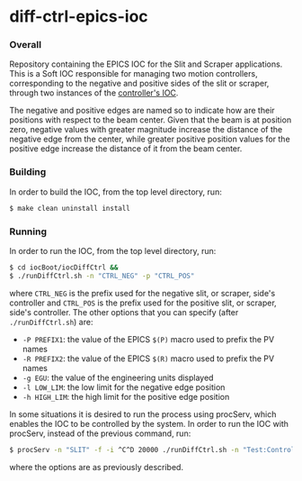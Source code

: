# diff-ctrl-epics-ioc

### Overall

Repository containing the EPICS IOC for the Slit and Scraper applications.
This is a Soft IOC responsible for managing two motion controllers,
corresponding to the negative and positive sides of the slit or scraper, through two instances of the
[controller's IOC](https://github.com/lnls-dig/galil-dmc30017-epics-ioc).

The negative and positive edges are named so to indicate how are their positions
with respect to the beam center. Given that the beam is at position zero,
negative values with greater magnitude increase the distance of the negative edge
from the center, while greater positive position values for the positive edge increase the
distance of it from the beam center.

### Building

In order to build the IOC, from the top level directory, run:

```sh
$ make clean uninstall install
```
### Running

In order to run the IOC, from the top level directory, run:

```sh
$ cd iocBoot/iocDiffCtrl &&
$ ./runDiffCtrl.sh -n "CTRL_NEG" -p "CTRL_POS"
```

where `CTRL_NEG` is the prefix used for the negative slit, or scraper, side's controller
and `CTRL_POS` is the prefix used for the positive slit, or scraper, side's controller.
The other options that you can specify (after `./runDiffCtrl.sh`) are:

- `-P PREFIX1`: the value of the EPICS `$(P)` macro used to prefix the PV names
- `-R PREFIX2`: the value of the EPICS `$(R)` macro used to prefix the PV names
- `-g EGU`: the value of the engineering units displayed
- `-l LOW_LIM`: the low limit for the negative edge position
- `-h HIGH_LIM`: the high limit for the positive edge position

In some situations it is desired to run the process using procServ,
which enables the IOC to be controlled by the system. In order to
run the IOC with procServ, instead of the previous command, run:

```sh
$ procServ -n "SLIT" -f -i ^C^D 20000 ./runDiffCtrl.sh -n "Test:Controller1:" -p "Test:Controller2" -P "Test:" -R "Slit:"
```

where the options are as previously described.
